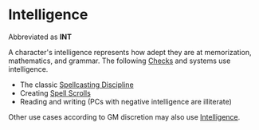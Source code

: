 # Intelligence

Abbreviated as **INT**

A character's intelligence represents how adept they are at memorization, mathematics, and grammar. The following [Checks](../../Game%20Procedures/Core%20Procedures/Check.md) and systems use intelligence.

- The classic [Spellcasting Discipline](../../Magic/Spellcasting/The%20Spellcasting%20Disciplines/Spellcasting%20Disciplines.md)
- Creating [Spell Scrolls](../../Magic/Spellcasting/Spell%20Scrolls.md)
- Reading and writing (PCs with negative intelligence are illiterate)

Other use cases according to GM discretion may also use [Intelligence]().

